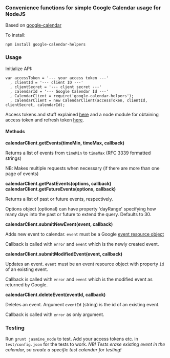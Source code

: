 ### Convenience functions for simple Google Calendar usage for NodeJS

Based on [google-calendar](https://raw.githubusercontent.com/wanasit/google-calendar)

To install:

```
npm install google-calendar-helpers
```

### Usage

Initialize API:

```
var accessToken = '--- your access token ---'
  , clientId = '--- client ID ---'
  , clientSecret = '--- client secret ---'
  , calendarId = '--- Google Calendar Id ---'
  , CalendarClient = require('google-calendar-helpers');
  , calendarClient = new CalendarClient(accessToken, clientId, clientSecret, calendarId);
```

Access tokens and stuff explained [here](https://developers.google.com/accounts/docs/OAuth2) and
a node module for obtaining access token and refresh token [here](https://github.com/jaredhanson/passport-google-oauth).

#### Methods

__calendarClient.getEvents(timeMin, timeMax, callback)__

Returns a list of events from `timeMin` to `timeMax` (RFC 3339 formatted strings)

NB: Makes multiple requests when necessary (if there are more than one page of events)

__calendarClient.getPastEvents(options, callback)__
__calendarClient.getFutureEvents(options, callback)__

Returns a list of past or future events, respectively.

Options object (optional) can have property 'dayRange' specifying how many days into
the past or future to extend the query. Defaults to 30.

__calendarClient.submitNewEvent(event, callback)__

Adds new event to calendar. `event` must be a Google
[event resource object](https://developers.google.com/google-apps/calendar/v3/reference/events#resource)

Callback is called with `error` and `event` which is the newly created event.

__calendarClient.submitModifiedEvent(event, callback)__

Updates an event. `event` must be an event resource object with property `id` of an existing event.

Callback is called with `error` and `event` which is the modified event as returned by Google.

__calendarClient.deleteEvent(eventId, callback)__

Deletes an event. Argument `eventId` (string) is the id of an existing event.

Callback is called with `error` as only argument.

### Testing

Run `grunt jasmine_node` to test. Add your access tokens etc. in `test/config.json` for the tests to work.
_NB! Tests erase existing event in the calendar, so create a specific test calendar for testing!_


